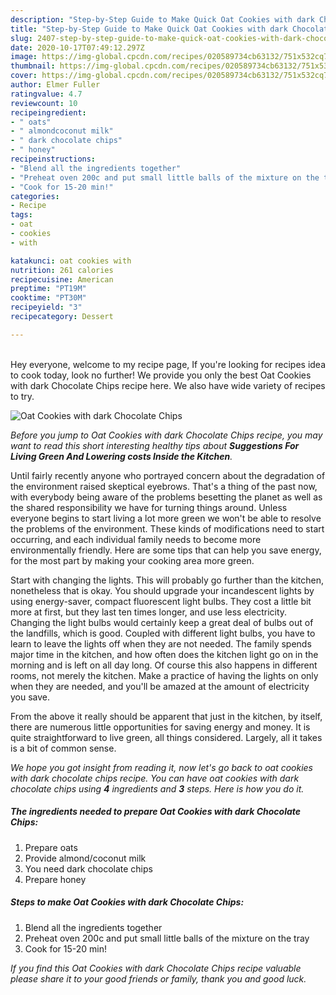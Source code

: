 ```yaml
---
description: "Step-by-Step Guide to Make Quick Oat Cookies with dark Chocolate Chips"
title: "Step-by-Step Guide to Make Quick Oat Cookies with dark Chocolate Chips"
slug: 2407-step-by-step-guide-to-make-quick-oat-cookies-with-dark-chocolate-chips
date: 2020-10-17T07:49:12.297Z
image: https://img-global.cpcdn.com/recipes/020589734cb63132/751x532cq70/oat-cookies-with-dark-chocolate-chips-recipe-main-photo.jpg
thumbnail: https://img-global.cpcdn.com/recipes/020589734cb63132/751x532cq70/oat-cookies-with-dark-chocolate-chips-recipe-main-photo.jpg
cover: https://img-global.cpcdn.com/recipes/020589734cb63132/751x532cq70/oat-cookies-with-dark-chocolate-chips-recipe-main-photo.jpg
author: Elmer Fuller
ratingvalue: 4.7
reviewcount: 10
recipeingredient:
- " oats"
- " almondcoconut milk"
- " dark chocolate chips"
- " honey"
recipeinstructions:
- "Blend all the ingredients together"
- "Preheat oven 200c and put small little balls of the mixture on the tray"
- "Cook for 15-20 min!"
categories:
- Recipe
tags:
- oat
- cookies
- with

katakunci: oat cookies with 
nutrition: 261 calories
recipecuisine: American
preptime: "PT19M"
cooktime: "PT30M"
recipeyield: "3"
recipecategory: Dessert

---
```

<br>
Hey everyone, welcome to my recipe page, If you're looking for recipes idea to cook today, look no further! We provide you only the best Oat Cookies with dark Chocolate Chips recipe here. We also have wide variety of recipes to try.
<br>


![Oat Cookies with dark Chocolate Chips](https://img-global.cpcdn.com/recipes/020589734cb63132/751x532cq70/oat-cookies-with-dark-chocolate-chips-recipe-main-photo.jpg)

<i>Before you jump to Oat Cookies with dark Chocolate Chips recipe, you may want to read this short interesting healthy tips about 
<strong>Suggestions For Living Green And Lowering costs Inside the Kitchen</strong>.</i>
</br>

Until fairly recently anyone who portrayed concern about the degradation of the environment raised skeptical eyebrows. That's a thing of the past now, with everybody being aware of the problems besetting the planet as well as the shared responsibility we have for turning things around. Unless everyone begins to start living a lot more green we won't be able to resolve the problems of the environment. These kinds of modifications need to start occurring, and each individual family needs to become more environmentally friendly. Here are some tips that can help you save energy, for the most part by making your cooking area more green.

Start with changing the lights. This will probably go further than the kitchen, nonetheless that is okay. You should upgrade your incandescent lights by using energy-saver, compact fluorescent light bulbs. They cost a little bit more at first, but they last ten times longer, and use less electricity. Changing the light bulbs would certainly keep a great deal of bulbs out of the landfills, which is good. Coupled with different light bulbs, you have to learn to leave the lights off when they are not needed. The family spends major time in the kitchen, and how often does the kitchen light go on in the morning and is left on all day long. Of course this also happens in different rooms, not merely the kitchen. Make a practice of having the lights on only when they are needed, and you'll be amazed at the amount of electricity you save.

From the above it really should be apparent that just in the kitchen, by itself, there are numerous little opportunities for saving energy and money. It is quite straightforward to live green, all things considered. Largely, all it takes is a bit of common sense.


<i>We hope you got insight from reading it, now let's go back to oat cookies with dark chocolate chips recipe. You can have oat cookies with dark chocolate chips using <strong>4</strong> ingredients and <strong>3</strong> steps. Here is how you do it.
</i>

##### The ingredients needed to prepare Oat Cookies with dark Chocolate Chips:

1. Prepare  oats
1. Provide  almond/coconut milk
1. You need  dark chocolate chips
1. Prepare  honey


##### Steps to make Oat Cookies with dark Chocolate Chips:

1. Blend all the ingredients together
1. Preheat oven 200c and put small little balls of the mixture on the tray
1. Cook for 15-20 min!


<i>If you find this Oat Cookies with dark Chocolate Chips recipe valuable please share it to your good friends or family, thank you and good luck.</i>
